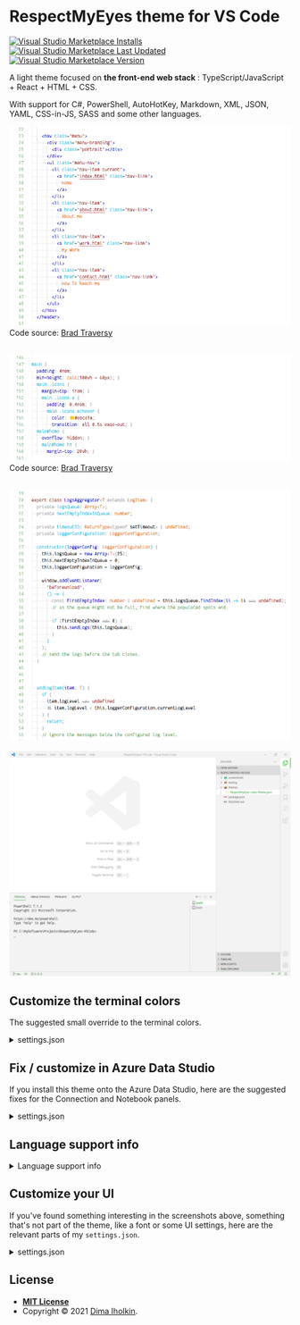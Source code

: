 # RespectMyEyes theme for VS Code 

<a href="https://marketplace.visualstudio.com/items?itemName=dima-iholkin.respectmyeyes">
  <img alt="Visual Studio Marketplace Installs" src="https://img.shields.io/visual-studio-marketplace/i/dima-iholkin.respectmyeyes">
</a> 
<a href="https://marketplace.visualstudio.com/items?itemName=dima-iholkin.respectmyeyes">
  <img alt="Visual Studio Marketplace Last Updated" src="https://img.shields.io/visual-studio-marketplace/last-updated/dima-iholkin.respectmyeyes?label=updated">
</a> 
<a href="https://marketplace.visualstudio.com/items?itemName=dima-iholkin.respectmyeyes">
  <img alt="Visual Studio Marketplace Version" src="https://img.shields.io/visual-studio-marketplace/v/dima-iholkin.respectmyeyes">
</a>

A light theme focused on **the front-end web stack** : TypeScript/JavaScript + React + HTML + CSS.  

With support for C#, PowerShell, AutoHotKey, Markdown, XML, JSON, YAML, CSS-in-JS, SASS and some other languages.

<img src="/screenshots/html_hit.png" title="html code example screenshot">Code source: 
<a href="https://github.com/bradtraversy/modern_portfolio">Brad Traversy</a>
<br />
<br />

<img src="/screenshots/css_hit.png" title="css code example screenshot">Code source: 
<a href="https://github.com/bradtraversy/modern_portfolio">Brad Traversy</a>
<br />
<br />

<img src="/screenshots/ts_hit.png" title="typescript code example screenshot">
<br />
<br />

<img src="/screenshots/ui.png" title="user interface example screenshot">



## Customize the terminal colors

The suggested small override to the terminal colors.

<details>
  <summary>settings.json</summary>

  <br />

  ```json5 
  // settings.json
  "workbench.colorCustomizations": {
    "[RespectMyEyes]": {
      "terminal.ansiBlack": "#000000",
      "terminal.ansiBlue": "#3465A4",
      "terminal.ansiBrightBlack": "#555753",
      "terminal.ansiBrightBlue": "#729FCF",
      "terminal.ansiBrightCyan": "#34E2E2",
      "terminal.ansiBrightGreen": "#00D000",
      "terminal.ansiBrightMagenta": "#F066FF",
      "terminal.ansiBrightRed": "#EF2929",
      "terminal.ansiCyan": "#06989A",
      "terminal.ansiGreen": "#00B000",
      "terminal.ansiMagenta": "#AD7FA8",
      "terminal.ansiRed": "#CC0000",
      "terminal.ansiBrightWhite": "#A9A9A9",
      "terminal.ansiWhite": "#A9A9A9",
    }
  }
  ```
</details>



## Fix / customize in Azure Data Studio

If you install this theme onto the Azure Data Studio, here are the suggested fixes for the Connection and Notebook panels.

<details>
  <summary>settings.json</summary>

  <br />

  ```json5 
  // settings.json
  "workbench.colorCustomizations": {
    "[RespectMyEyes]": {
      // Fix the Connections and Notebook items in the Activity Bar:
      //
      // The whole Activity Bar background:
      "activityBar.background": "#0000004d",
      //
      // The line when moving the items:
      "activityBar.dropBorder": "#FFFFFF",
      //
      // The colors for items:
      "activityBar.foreground": "#FFFFFF",
      "activityBar.inactiveForeground": "#f3f3f380",
      //
      // The notification badges:
      "activityBarBadge.background": "#80c080",
      "activityBarBadge.foreground": "#ffffff",
      //
      // The open item's side indicator:
      "activityBar.activeBorder": "#FFFFFF",
      // The open item's background:
      "activityBar.activeBackground": "#00B00080",
      //
      //
      //
      // Fix the Connections form input fields:
      //
      "input.border": "#D3D3D3"
    }
  }
  ```
</details>



## Language support info

<details>
  <summary>Language support info</summary>

  <br/>

**The front-end web stack:**
<table>
  <thead>
    <tr>
      <th align="center">Language</th>
      <th align="center">Support level</th>
      <th align="center">Recommended grammar extention</th>
    </tr>
  </thead>
  <tbody>
    <tr>
      <td align="center">TypeScript / JavaScript</td>
      <td align="center">good</td>
      <td align="center"> - </td>
    </tr>
    <tr>
      <td align="center">React</td>
      <td align="center">good</td>
      <td align="center"> - </td>
    </tr>
    <tr>
      <td align="center">HTML</td>
      <td align="center">good</td>
      <td align="center"> - </td>
    </tr>
    <tr>
      <td align="center">CSS</td>
      <td align="center">good</td>
      <td align="center"> - </td>
    </tr>
    <tr>
      <td align="center">styled-components / CSS-in-JS</td>
      <td align="center">ok</td>
      <td align="center">
        <a href="styled-components">vscode-styled-components</a>
      </td>
    </tr>
    <tr>
      <td align="center">SASS</td>
      <td align="center">ok</td>
      <td align="center"> - </td>
    </tr>
    <tr>
      <td align="center">Vue</td>
      <td align="center">weak</td>
      <td align="center">
        <a href="vue">Vue</a>
      </td>
    </tr>
    <tr>
      <td align="center">Angular</td>
      <td align="center">weak</td>
      <td align="center"> - </td>
    </tr>
    <tr>
      <td align="center">LESS</td>
      <td align="center">weak</td>
      <td align="center"> - </td>
    </tr>
  </tbody>
</table>

[vue]: https://marketplace.visualstudio.com/items?itemName=jcbuisson.vue
[styled-components]: https://marketplace.visualstudio.com/items?itemName=jpoissonnier.vscode-styled-components



**Declarative files:**
<table>
  <thead>
    <tr>
      <th align="center">Language</th>
      <th align="center">Support level</th>
      <th align="center">Recommended grammar extention</th>
    </tr>
  </thead>
  <tbody>
    <tr>
      <td align="center">XML</td>
      <td align="center">good</td>
      <td align="center"> - </td>
    </tr>
    <tr>
      <td align="center">JSON</td>
      <td align="center">good</td>
      <td align="center"> - </td>
    </tr>
    <tr>
      <td align="center">YAML</td>
      <td align="center">ok</td>
      <td align="center"> - </td>
    </tr>
    <tr>
      <td align="center">DotEnv</td>
      <td align="center">ok</td>
      <td align="center">
        <a href="dotenv">DotEnv</a>
      </td>
    </tr>
    <tr>
      <td align="center">Ignore</td>
      <td align="center">ok</td>
      <td align="center"> - </td>
    </tr>
    <tr>
      <td align="center">Dockerfile</td>
      <td align="center">ok</td>
      <td align="center"> - </td>
    </tr>
    <tr>
      <td align="center">Properties</td>
      <td align="center">weak</td>
      <td align="center"> - </td>
    </tr>
  </tbody>
</table>

[dotenv]: https://marketplace.visualstudio.com/items?itemName=mikestead.dotenv



**Other languages:**
<table>
  <thead>
    <tr>
      <th align="center">Language</th>
      <th align="center">Support level</th>
      <th align="center">Recommended grammar extention</th>
    </tr>
  </thead>
  <tbody>
    <tr>
      <td align="center">Markdown</td>
      <td align="center">good</td>
      <td align="center">
        <a href="markdown">Markdown All in One</a>
      </td>
    </tr>
    <tr>
      <td align="center">AutoHotKey</td>
      <td align="center">good</td>
      <td align="center">
        <a href="autohotkey">AutoHotKey</a>
      </td>
    </tr>
  </tbody>
</table>

[markdown]: https://marketplace.visualstudio.com/items?itemName=yzhang.markdown-all-in-one
[autohotkey]: https://marketplace.visualstudio.com/items?itemName=slevesque.vscode-autohotkey



**.NET stack:**
<table>
  <thead>
    <tr>
      <th align="center">Language</th>
      <th align="center">Support level</th>
      <th align="center">Recommended grammar extention</th>
    </tr>
  </thead>
  <tbody>
    <tr>
      <td align="center">PowerShell</td>
      <td align="center">ok</td>
      <td align="center">
        <a href="powershell">PowerShell</a>
      </td>
    </tr>
    <tr>
      <td align="center">C#</td>
      <td align="center">weak</td>
      <td align="center">
        <a href="csharp">C# Grammar Extended</a>
      </td>
    </tr>
  </tbody>
</table>

[csharp]: https://marketplace.visualstudio.com/items?itemName=dannymcgee.csharp-grammar-extended
[powershell]: https://marketplace.visualstudio.com/items?itemName=ms-vscode.PowerShell

</details>



## Customize your UI

If you've found something interesting in the screenshots above, something that's not part of the theme, like a font or some UI settings, here are the relevant parts of my `settings.json`.

<details>
  <summary>settings.json</summary>

  <br />

  ```json5
  // settings.json
  // UI Layout:
  "workbench.sideBar.location": "right",
  "explorer.compactFolders": false,
  "breadcrumbs.enabled": true,
  "workbench.iconTheme": "vscode-icons",
  //
  //
  //
  // Editor UI:
  "editor.cursorSmoothCaretAnimation": true,
  "editor.renderWhitespace": "boundary",
  "editor.snippetSuggestions": "inline",
  "editor.minimap.enabled": false,
  "editor.renderControlCharacters": false,
  "editor.renderIndentGuides": true, // it seems the VS Code shows the indent guides anyway. 
  "editor.codeLens": false,
  //
  //
  //
  // Font:
  "editor.fontFamily": "Fantasque Sans Mono",
  "editor.fontSize": 16,
  "editor.fontLigatures": true,
  //
  //
  //
  // Show the color for a color code (Color-Highlight extension) :
  "color-highlight.enable": true,
  "color-highlight.markerType": "dot-before",
  "color-highlight.markRuler": false,
  "editor.colorDecorators": false,
  // Like this: #00BF00
  //
  //
  //
  // Terminal window:
  "terminal.integrated.fontSize": 15,
  "terminal.integrated.fontFamily": "CaskaydiaCove NF",
  "terminal.integrated.cursorStyle": "underline",
  "terminal.integrated.cursorBlinking": true,
  //
  //
  //
  "files.associations": {
    ".stylelintrc": "json",
    ".stylelintignore": "ignore",
    ".eslintignore": "ignore",
    ".browserslistrc": "properties",
    ".prettierrc": "json"
  }
  ```
</details>



## License

* **[MIT License](http://opensource.org/licenses/mit-license.php)**
* Copyright © 2021 <a href="https://github.com/dima-iholkin" target="_blank">Dima Iholkin</a>.